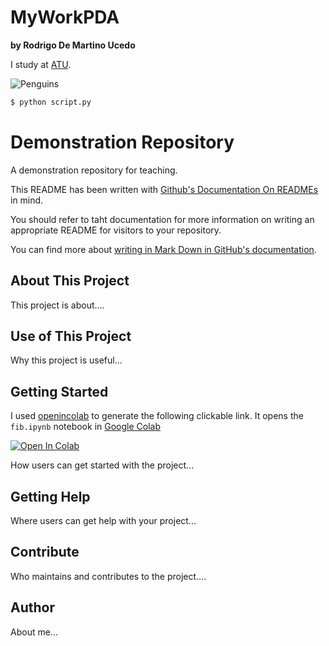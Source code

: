 # MyWorkPDA

**by Rodrigo De Martino Ucedo**

I study at [ATU](https://www.atu.ie/).

![Penguins](https://allisonhorst.github.io/palmerpenguins/reference/figures/lter_penguins.png)

```bash
$ python script.py
```



# Demonstration Repository

A demonstration repository for teaching.

This README has been written with [Github's Documentation On READMEs](https://docs.github.com/en/repositories/managing-your-repositorys-settings-and-features/customizing-your-repository/about-readmes) in mind.

You should refer to taht documentation for more information on writing an appropriate README for visitors to your repository.

You can find more about [writing in Mark Down in GitHub's documentation](https://docs.github.com/en/get-started/writing-on-github/getting-started-with-writing-and-formatting-on-github/basic-writing-and-formatting-syntax).

## About This Project

This project is about....


## Use of This Project

Why this project is useful...


## Getting Started


I used [openincolab](https://openincolab.com/) to generate the following clickable link.
It opens the `fib.ipynb` notebook in [Google Colab](https://colab.research.google.com/)

<a target="_blank" href="https://colab.research.google.com/github/RodrigoDMU/MyWorkPDA/blob/main/fib.ipynb">
  <img src="https://colab.research.google.com/assets/colab-badge.svg" alt="Open In Colab"/>
</a>

How users can get started with the project...


## Getting Help

Where users can get help with your project...


## Contribute

Who maintains and contributes to the project....


## Author

About me...


